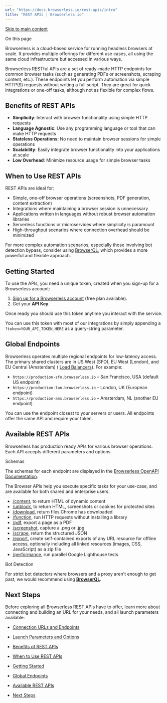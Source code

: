 ```yaml
---
url: "https://docs.browserless.io/rest-apis/intro"
title: "REST APIs | Browserless.io"
---
```


[Skip to main content](https://docs.browserless.io/rest-apis/intro#__docusaurus_skipToContent_fallback)

On this page

Browserless is a cloud-based service for running headless browsers at scale. It provides multiple offerings for different use cases, all using the same cloud infrastructure but accessed in various ways.

Browserless RESTful APIs are a set of ready-made HTTP endpoints for common browser tasks (such as generating PDFs or screenshots, scraping content, etc.). These endpoints let you perform automation via simple HTTP(S) requests without writing a full script. They are great for quick integrations or one-off tasks, although not as flexible for complex flows.

## Benefits of REST APIs [​](https://docs.browserless.io/rest-apis/intro\#benefits-of-rest-apis "Direct link to Benefits of REST APIs")

- **Simplicity**: Interact with browser functionality using simple HTTP requests
- **Language Agnostic**: Use any programming language or tool that can make HTTP requests
- **Stateless Operations**: No need to maintain browser sessions for simple operations
- **Scalability**: Easily integrate browser functionality into your applications at scale
- **Low Overhead**: Minimize resource usage for simple browser tasks

## When to Use REST APIs [​](https://docs.browserless.io/rest-apis/intro\#when-to-use-rest-apis "Direct link to When to Use REST APIs")

REST APIs are ideal for:

- Simple, one-off browser operations (screenshots, PDF generation, content extraction)
- Integrations where maintaining a browser session is unnecessary
- Applications written in languages without robust browser automation libraries
- Serverless functions or microservices where simplicity is paramount
- High-throughput scenarios where connection overhead should be minimized

For more complex automation scenarios, especially those involving bot detection bypass, consider using [BrowserQL](https://docs.browserless.io/browserql/start), which provides a more powerful and flexible approach.

## Getting Started [​](https://docs.browserless.io/rest-apis/intro\#getting-started "Direct link to Getting Started")

To use the APIs, you need a unique token, created when you sign-up for a Browserless account:

1. [Sign up for a Browserless account](https://account.browserless.io/signup/email?plan=free) (free plan available).
2. Get your **API Key**.

Once ready you should use this token anytime you interact with the service.

You can use this token with most of our integrations by simply appending a `?token=YOUR_API_TOKEN_HERE` as a query-string parameter.

## Global Endpoints [​](https://docs.browserless.io/rest-apis/intro\#global-endpoints "Direct link to Global Endpoints")

Browserless operates multiple regional endpoints for low-latency access. The primary shared clusters are in US West (SFO), EU West (London), and EU Central (Amsterdam) ( [Load Balancers](https://docs.browserless.io/baas/load-balancers)). For example:

- `https://production-sfo.browserless.io` – San Francisco, USA (default US endpoint)
- `https://production-lon.browserless.io` – London, UK (European endpoint)
- `https://production-ams.browserless.io` – Amsterdam, NL (another EU endpoint)

You can use the endpoint closest to your servers or users. All endpoints offer the same API and require your token.

## Available REST APIs [​](https://docs.browserless.io/rest-apis/intro\#available-rest-apis "Direct link to Available REST APIs")

Browserless has production ready APIs for various browser operations. Each API accepts different parameters and options.

Schemas

The schemas for each endpoint are displayed in the [Browserless OpenAPI Documentation](https://docs.browserless.io/open-api).

The Browser APIs help you execute specific tasks for your use-case, and are available for both shared and enterprise users.

- [/content](https://docs.browserless.io/rest-apis/content), to return HTML of dynamic content
- [/unblock](https://docs.browserless.io/rest-apis/unblock), to return HTML, screenshots or cookies for protected sites
- [/download](https://docs.browserless.io/rest-apis/download), return files Chrome has downloaded
- [/function](https://docs.browserless.io/rest-apis/function), run HTTP requests without installing a library
- [/pdf](https://docs.browserless.io/rest-apis/pdf), export a page as a PDF
- [/screenshot](https://docs.browserless.io/rest-apis/screenshot), capture a .png or .jpg
- [/scrape](https://docs.browserless.io/rest-apis/scrape), return the structured JSON
- [/export](https://docs.browserless.io/rest-apis/export), create self-contained exports of any URL resource for offline access, optionally including all linked resources (images, CSS, JavaScript) as a zip file
- [/performance](https://docs.browserless.io/rest-apis/performance), run parallel Google Lighthouse tests

Bot Detection

For strict bot detectors where browsers and a proxy aren't enough to get past, we would recommend using [**BrowserQL**](https://docs.browserless.io/browserql/start).

## Next Steps [​](https://docs.browserless.io/rest-apis/intro\#next-steps "Direct link to Next Steps")

Before exploring all Browserless REST APIs have to offer, learn more about connecting and building an URL for your needs, and all launch parameters available:

- [Connection URLs and Endpoints](https://docs.browserless.io/rest-apis/connection-urls)
- [Launch Parameters and Options](https://docs.browserless.io/rest-apis/launch-parameters)

- [Benefits of REST APIs](https://docs.browserless.io/rest-apis/intro#benefits-of-rest-apis)
- [When to Use REST APIs](https://docs.browserless.io/rest-apis/intro#when-to-use-rest-apis)
- [Getting Started](https://docs.browserless.io/rest-apis/intro#getting-started)
- [Global Endpoints](https://docs.browserless.io/rest-apis/intro#global-endpoints)
- [Available REST APIs](https://docs.browserless.io/rest-apis/intro#available-rest-apis)
- [Next Steps](https://docs.browserless.io/rest-apis/intro#next-steps)